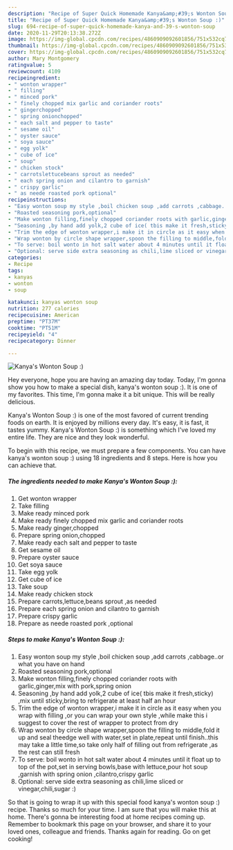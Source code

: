 ```yaml
---
description: "Recipe of Super Quick Homemade Kanya&amp;#39;s Wonton Soup :)"
title: "Recipe of Super Quick Homemade Kanya&amp;#39;s Wonton Soup :)"
slug: 694-recipe-of-super-quick-homemade-kanya-and-39-s-wonton-soup
date: 2020-11-29T20:13:38.272Z
image: https://img-global.cpcdn.com/recipes/4860909092601856/751x532cq70/kanyas-wonton-soup-recipe-main-photo.jpg
thumbnail: https://img-global.cpcdn.com/recipes/4860909092601856/751x532cq70/kanyas-wonton-soup-recipe-main-photo.jpg
cover: https://img-global.cpcdn.com/recipes/4860909092601856/751x532cq70/kanyas-wonton-soup-recipe-main-photo.jpg
author: Mary Montgomery
ratingvalue: 5
reviewcount: 4109
recipeingredient:
- " wonton wrapper"
- " filling"
- " minced pork"
- " finely chopped mix garlic and coriander roots"
- " gingerchopped"
- " spring onionchopped"
- " each salt and pepper to taste"
- " sesame oil"
- " oyster sauce"
- " soya sauce"
- " egg yolk"
- " cube of ice"
- " soup"
- " chicken stock"
- " carrotslettucebeans sprout as needed"
- " each spring onion and cilantro to garnish"
- " crispy garlic"
- " as neede roasted pork optional"
recipeinstructions:
- "Easy wonton soup my style ,boil chicken soup ,add carrots ,cabbage..or what you have on hand"
- "Roasted seasoning pork,optional"
- "Make wonton filling,finely chopped coriander roots with garlic,ginger,mix with pork,spring onion"
- "Seasoning ,by hand add yolk,2 cube of ice( tbis make it fresh,sticky) ,mix until sticky,bring to refrigerate at least half an hour"
- "Trim the edge of wonton wrapper,i make it in circle as it easy when you wrap with filling ,or you can wrap your own style ,while make this i suggest to cover the rest of wrapper to protect from dry"
- "Wrap wonton by circle shape wrapper,spoon the filling to middle,fold it up and seal theedge well with water,set in plate,repeat until finish..this may take a little time,so take only half of filling out from refrigerate ,as the rest can still fresh"
- "To serve: boil wonto in hot salt water about 4 minutes until it float up to top of the pot,set in serving bowls,base with lettuce,pour hot soup ,garnish with spring onion ,cilantro,crispy garlic"
- "Optional: serve side extra seasoning as chili,lime sliced or vinegar,chili,sugar :)"
categories:
- Recipe
tags:
- kanyas
- wonton
- soup

katakunci: kanyas wonton soup 
nutrition: 277 calories
recipecuisine: American
preptime: "PT37M"
cooktime: "PT51M"
recipeyield: "4"
recipecategory: Dinner

---
```



![Kanya&#39;s Wonton Soup :)](https://img-global.cpcdn.com/recipes/4860909092601856/751x532cq70/kanyas-wonton-soup-recipe-main-photo.jpg)

Hey everyone, hope you are having an amazing day today. Today, I'm gonna show you how to make a special dish, kanya&#39;s wonton soup :). It is one of my favorites. This time, I'm gonna make it a bit unique. This will be really delicious.

Kanya&#39;s Wonton Soup :) is one of the most favored of current trending foods on earth. It is enjoyed by millions every day. It's easy, it is fast, it tastes yummy. Kanya&#39;s Wonton Soup :) is something which I've loved my entire life. They are nice and they look wonderful.




To begin with this recipe, we must prepare a few components. You can have kanya&#39;s wonton soup :) using 18 ingredients and 8 steps. Here is how you can achieve that.

<!--inarticleads1-->

##### The ingredients needed to make Kanya&#39;s Wonton Soup :):

1. Get  wonton wrapper
1. Take  filling
1. Make ready  minced pork
1. Make ready  finely chopped mix garlic and coriander roots
1. Make ready  ginger,chopped
1. Prepare  spring onion,chopped
1. Make ready  each salt and pepper to taste
1. Get  sesame oil
1. Prepare  oyster sauce
1. Get  soya sauce
1. Take  egg yolk
1. Get  cube of ice
1. Take  soup
1. Make ready  chicken stock
1. Prepare  carrots,lettuce,beans sprout ,as needed
1. Prepare  each spring onion and cilantro to garnish
1. Prepare  crispy garlic
1. Prepare  as neede roasted pork ,optional




<!--inarticleads2-->

##### Steps to make Kanya&#39;s Wonton Soup :):

1. Easy wonton soup my style ,boil chicken soup ,add carrots ,cabbage..or what you have on hand
1. Roasted seasoning pork,optional
1. Make wonton filling,finely chopped coriander roots with garlic,ginger,mix with pork,spring onion
1. Seasoning ,by hand add yolk,2 cube of ice( tbis make it fresh,sticky) ,mix until sticky,bring to refrigerate at least half an hour
1. Trim the edge of wonton wrapper,i make it in circle as it easy when you wrap with filling ,or you can wrap your own style ,while make this i suggest to cover the rest of wrapper to protect from dry
1. Wrap wonton by circle shape wrapper,spoon the filling to middle,fold it up and seal theedge well with water,set in plate,repeat until finish..this may take a little time,so take only half of filling out from refrigerate ,as the rest can still fresh
1. To serve: boil wonto in hot salt water about 4 minutes until it float up to top of the pot,set in serving bowls,base with lettuce,pour hot soup ,garnish with spring onion ,cilantro,crispy garlic
1. Optional: serve side extra seasoning as chili,lime sliced or vinegar,chili,sugar :)




So that is going to wrap it up with this special food kanya&#39;s wonton soup :) recipe. Thanks so much for your time. I am sure that you will make this at home. There's gonna be interesting food at home recipes coming up. Remember to bookmark this page on your browser, and share it to your loved ones, colleague and friends. Thanks again for reading. Go on get cooking!
